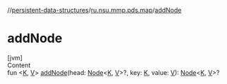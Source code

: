 //[persistent-data-structures](../index.md)/[ru.nsu.mmp.pds.map](index.md)/[addNode](add-node.md)



# addNode  
[jvm]  
Content  
fun <[K](add-node.md), [V](add-node.md)> [addNode](add-node.md)(head: [Node](-node/index.md)<[K](add-node.md), [V](add-node.md)>?, key: [K](add-node.md), value: [V](add-node.md)): [Node](-node/index.md)<[K](add-node.md), [V](add-node.md)>?  



